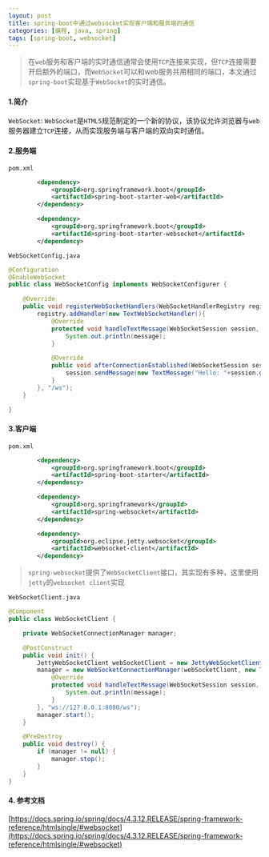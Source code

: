 ```yaml
---
layout: post
title: spring-boot中通过websocket实现客户端和服务端的通信
categories: [编程, java, spring]
tags: [spring-boot, websocket]
---
```


> 在`web`服务和客户端的实时通信通常会使用`TCP`连接来实现，但`TCP`连接需要开启额外的端口，而`WebSocket`可以和web服务共用相同的端口，本文通过`spring-boot`实现基于`WebSocket`的实时通信。

#### 1.简介
`WebSocket`: `WebSocket`是`HTML5`规范制定的一个新的协议，该协议允许浏览器与`web`服务器建立`TCP`连接，从而实现服务端与客户端的双向实时通信。

#### 2.服务端
`pom.xml`
```xml
        <dependency>
            <groupId>org.springframework.boot</groupId>
            <artifactId>spring-boot-starter-web</artifactId>
        </dependency>

        <dependency>
            <groupId>org.springframework.boot</groupId>
            <artifactId>spring-boot-starter-websocket</artifactId>
        </dependency>
```

`WebSocketConfig.java`
```java
@Configuration
@EnableWebSocket
public class WebSocketConfig implements WebSocketConfigurer {

    @Override
    public void registerWebSocketHandlers(WebSocketHandlerRegistry registry) {
        registry.addHandler(new TextWebSocketHandler(){
            @Override
            protected void handleTextMessage(WebSocketSession session, TextMessage message) throws Exception {
                System.out.println(message);
            }

            @Override
            public void afterConnectionEstablished(WebSocketSession session) throws Exception {
                session.sendMessage(new TextMessage("Hello: "+session.getRemoteAddress().getHostName()+":"+session.getRemoteAddress().getPort()));
            }
        }, "/ws");
    }

}
```

#### 3.客户端
`pom.xml`
```xml
        <dependency>
            <groupId>org.springframework.boot</groupId>
            <artifactId>spring-boot-starter</artifactId>
        </dependency>

        <dependency>
            <groupId>org.springframework</groupId>
            <artifactId>spring-websocket</artifactId>
        </dependency>

        <dependency>
            <groupId>org.eclipse.jetty.websocket</groupId>
            <artifactId>websocket-client</artifactId>
        </dependency>
```
> `spring-websocket`提供了`WebSocketClient`接口，其实现有多种，这里使用`jetty`的`websocket client`实现

`WebSocketClient.java`
```java
@Component
public class WebSocketClient {

    private WebSocketConnectionManager manager;

    @PostConstruct
    public void init() {
        JettyWebSocketClient webSocketClient = new JettyWebSocketClient();
        manager = new WebSocketConnectionManager(webSocketClient, new TextWebSocketHandler(){
            @Override
            protected void handleTextMessage(WebSocketSession session, TextMessage message) throws Exception {
                System.out.println(message);
            }
        }, "ws://127.0.0.1:8080/ws");
        manager.start();
    }

    @PreDestroy
    public void destroy() {
        if (manager != null) {
            manager.stop();
        }
    }
}
```

#### 4. 参考文档
[https://docs.spring.io/spring/docs/4.3.12.RELEASE/spring-framework-reference/htmlsingle/#websocket](https://docs.spring.io/spring/docs/4.3.12.RELEASE/spring-framework-reference/htmlsingle/#websocket)
